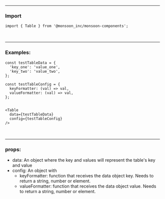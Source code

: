 ------

### Import

```
import { Table } from '@monsoon_inc/monsoon-components';
```
&nbsp;

-------

### Examples:
```
const testTableData = {
  'key_one': 'value_one',
  'key_two': 'value_two',
};

const testTableConfig = {
  keyFormatter: (val) => val,
  valueFormatter: (val) => val,
};


<Table
  data={testTableData}
  config={testTableConfig}
/>
```
&nbsp;

-------

### props:
- data: An object where the key and values will represent the table's key and value
- config: An object with
  - keyFormatter: function that receives the data object key. Needs to return a string, number or element.
  - valueFormatter: function that receives the data object value. Needs to return a string, number or element.
